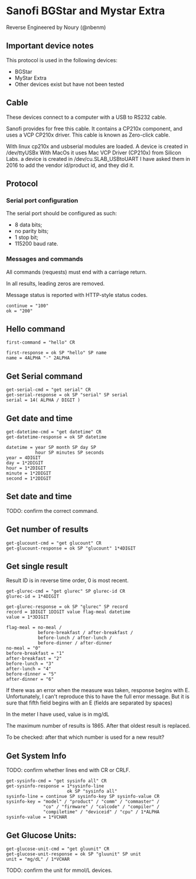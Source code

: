 <!--
SPDX-FileCopyrightText: 2016 The Glucometer Protocols Authors

SPDX-License-Identifier: CC-BY-SA-4.0
-->

# Sanofi BGStar and Mystar Extra

Reverse Engineered by Noury (@nbenm)

## Important device notes

This protocol is used in the following devices:

 * BGStar
 * MyStar Extra
 * Other devices exist but have not been tested

## Cable

These devices connect to a computer with a USB to RS232 cable.

Sanofi provides for free this cable.
It contains a CP210x component, and uses a VCP CP210x driver.
This cable is known as Zero-click cable.

With linux cp210x and usbserial modules are loaded.
A device is created in /dev/ttyUSBx
With MacOs it uses Mac VCP Driver (CP210x) from Silicon Labs.
a device is created in /dev/cu.SLAB_USBtoUART
I have asked them in 2016 to add the vendor id/product id, and they did it.

## Protocol

### Serial port configuration

The serial port should be configured as such:

* 8 data bits;
* no parity bits;
* 1 stop bit;
* 115200 baud rate.

### Messages and commands

All commands (requests) must end with a carriage return.

In all results, leading zeros are removed.

Message status is reported with HTTP-style status codes.

    continue = "100"
    ok = "200"

## Hello command

    first-command = "hello" CR

    first-response = ok SP "hello" SP name
    name = 4ALPHA "-" 2ALPHA

## Get Serial command

    get-serial-cmd = "get serial" CR
    get-serial-response = ok SP "serial" SP serial
    serial = 14( ALPHA / DIGIT )

## Get date and time

    get-datetime-cmd = "get datetime" CR
    get-datetime-response = ok SP datetime

    datetime = year SP month SP day SP
               hour SP minutes SP seconds
    year = 4DIGIT
    day = 1*2DIGIT
    hour = 1*2DIGIT
    minute = 1*2DIGIT
    second = 1*2DIGIT

## Set date and time

TODO: confirm the correct command.

## Get number of results

    get-glucount-cmd = "get glucount" CR
    get-glucount-response = ok SP "glucount" 1*4DIGIT

## Get single result

Result ID is in reverse time order, 0 is most recent.

    get-glurec-cmd = "get glurec" SP glurec-id CR
    glurec-id = 1*4DIGIT

    get-glurec-response = ok SP "glurec" SP record
    record = 1DIGIT 1DIGIT value flag-meal datetime
    value = 1*3DIGIT

    flag-meal = no-meal /
                before-breakfast / after-breakfast /
                before-lunch / after-lunch /
                before-dinner / after-dinner
    no-meal = "0"
    before-breakfast = "1"
    after-breakfast = "2"
    before-lunch = "3"
    after-lunch = "4"
    before-dinner = "5"
    after-dinner = "6"

If there was an error when the measure was taken, response begins with E.
Unfortunately, I can't reproduce this to have the full error message.  But it is
sure that fifth field begins with an E (fields are separated by spaces)

In the meter I have used, value is in mg/dL

The maximum number of results is 1865.
After that oldest result is replaced.

To be checked: after that which number is used for a new result?

##  Get System Info

TODO: confirm whether lines end with CR or CRLF.

    get-sysinfo-cmd = "get sysinfo all" CR
    get-sysinfo-response = 1*sysinfo-line
                           ok SP "sysinfo all"
    sysinfo-line = continue SP sysinfo-key SP sysinfo-value CR
    sysinfo-key = "model" / "product" / "comm" / "commaster" /
                  "co" / "firmware" / "calcode" / "compiler" /
                  "compiletime" / "deviceid" / "cpu" / 1*ALPHA
    sysinfo-value = 1*VCHAR

## Get Glucose Units:

    get-glucose-unit-cmd = "get gluunit" CR
    get-glucose-unit-response = ok SP "gluunit" SP unit
    unit = "mg/dL" / 1*VCHAR

TODO: confirm the unit for mmol/L devices.
